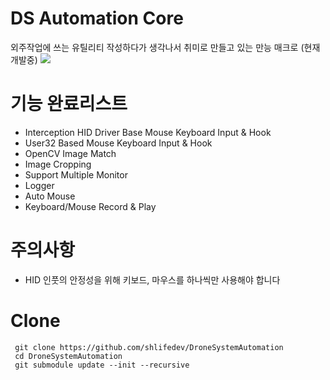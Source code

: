# DS Automation Core

 외주작업에 쓰는 유틸리티 작성하다가 생각나서 취미로 만들고 있는 만능 매크로 (현재 개발중) 
 ![](https://i.imgur.com/wOTTjxO.png)
 
# 기능 완료리스트 
 - Interception HID Driver Base Mouse Keyboard Input & Hook
 - User32 Based Mouse Keyboard Input & Hook
 - OpenCV Image Match
 - Image Cropping
 - Support Multiple Monitor
 - Logger
 - Auto Mouse 
 - Keyboard/Mouse Record & Play
 
# 주의사항
 - HID 인풋의 안정성을 위해 키보드, 마우스를 하나씩만 사용해야 합니다 


# Clone
```
 git clone https://github.com/shlifedev/DroneSystemAutomation
 cd DroneSystemAutomation
 git submodule update --init --recursive
```

